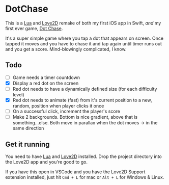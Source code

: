 # DotChase

This is a [Lua](https://www.lua.org/) and [Love2D](https://love2d.org/) remake of both my first iOS app in Swift, _and_ my first ever game, [Dot Chase](https://apps.apple.com/us/app/dot-chase/id1162110253).

It's a super simple game where you tap a dot that appears on screen. Once tapped it moves and you have to chase it and tap again until timer runs out and you get a score. Mind-blowingly complicated, I know.

## Todo

- [ ] Game needs a timer countdown
- [x] Display a red dot on the screen
- [ ] Red dot needs to have a dynamically defined size (for each difficulty level)
- [x] Red dot needs to animate (fast) from it's current position to a new, random, position when player clicks it once
- [ ] On a successful click, increment the player's score
- [ ] Make 2 backgrounds. Bottom is nice gradient, above that is something...else. Both move in parallax when the dot moves -> in the same direction

## Get it running

You need to have [Lua](https://www.lua.org/) and [Love2D](https://love2d.org/) installed. Drop the project directory into the Love2D app and you're good to go.

If you have this open in VSCode and you have the Love2D Support extension installed, just hit `Cmd + L` for mac or `Alt + L` for Windows & Linux.
